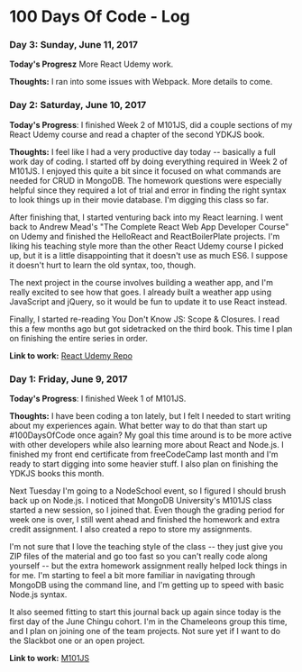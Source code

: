 # 100 Days Of Code - Log

### Day 3: Sunday, June 11, 2017

**Today's Progresz** More React Udemy work.

**Thoughts:** I ran into some issues with Webpack. More details to come.

### Day 2: Saturday, June 10, 2017

**Today's Progress**: I finished Week 2 of M101JS, did a couple sections of my React Udemy course and read a chapter of the second YDKJS book.

**Thoughts:** I feel like I had a very productive day today -- basically a full work day of coding. I started off by doing everything required in Week 2 of M101JS. I enjoyed this quite a bit since it focused on what commands are needed for CRUD in MongoDB. The homework questions were especially helpful since they required a lot of trial and error in finding the right syntax to look things up in their movie database. I'm digging this class so far.

After finishing that, I started venturing back into my React learning. I went back to Andrew Mead's "The Complete React Web App Developer Course" on Udemy and finished the HelloReact and ReactBoilerPlate projects. I'm liking his teaching style more than the other React Udemy course I picked up, but it is a little disappointing that it doesn't use as much ES6. I suppose it doesn't hurt to learn the old syntax, too, though.

The next project in the course involves building a weather app, and I'm really excited to see how that goes. I already built a weather app using JavaScript and jQuery, so it would be fun to update it to use React instead.

Finally, I started re-reading You Don't Know JS: Scope & Closures. I read this a few months ago but got sidetracked on the third book. This time I plan on finishing the entire series in order.

**Link to work:** [React Udemy Repo](https://github.com/wildlifehexagon/react-udemy)

### Day 1: Friday, June 9, 2017

**Today's Progress**: I finished Week 1 of M101JS.

**Thoughts:** I have been coding a ton lately, but I felt I needed to start writing about my experiences again. What better way to do that than start up #100DaysOfCode once again? My goal this time around is to be more active with other developers while also learning more about React and Node.js. I finished my front end certificate from freeCodeCamp last month and I'm ready to start digging into some heavier stuff. I also plan on finishing the YDKJS books this month.

Next Tuesday I'm going to a NodeSchool event, so I figured I should brush back up on Node.js. I noticed that MongoDB University's M101JS class started a new session, so I joined that. Even though the grading period for week one is over, I still went ahead and finished the homework and extra credit assignment. I also created a repo to store my assignments.

I'm not sure that I love the teaching style of the class -- they just give you ZIP files of the material and go too fast so you can't really code along yourself -- but the extra homework assignment really helped lock things in for me. I'm starting to feel a bit more familiar in navigating through MongoDB using the command line, and I'm getting up to speed with basic Node.js syntax.

It also seemed fitting to start this journal back up again since today is the first day of the June Chingu cohort. I'm in the Chameleons group this time, and I plan on joining one of the team projects. Not sure yet if I want to do the Slackbot one or an open project.

**Link to work:** [M101JS](https://github.com/wildlifehexagon/M101JS)
